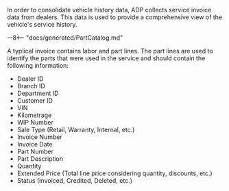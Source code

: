 In order to consolidate vehicle history data, ADP collects service invoice data from dealers. This data is used to provide a comprehensive view of the vehicle's service history. 

--8<-- "docs/generated/PartCatalog.md"

A typlical invoice contains labor and part lines. The part lines are used to identify the parts that were used in the service and should contain the following information:

- Dealer ID
- Branch ID
- Department ID
- Customer ID
- VIN
- Kilometrage
- WIP Number
- Sale Type (Retail, Warranty, Internal, etc.)
- Invoice Number
- Invoice Date
- Part Number
- Part Description
- Quantity
- Extended Price (Total line price considering quantity, discounts, etc.)
- Status (Invoiced, Credited, Deleted, etc.)